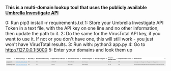 **This is a multi-domain lookup tool that uses the publicly available [Umbrella Investigate API](https://docs.umbrella.com/investigate-api/docs)**

0: Run pip3 install -r requirements.txt
1: Store your Umbrella Investigate API Token in a text file, with the API key on one line and no other information, then update the path to it.
2: Do the same for the VirusTotal API key, if you want to use it. If not or you don't have one, this will still work - you just won't have VirusTotal results.
3: Run with: python3 app.py
4: Go to http://127.0.0.1:5000
5: Enter your domains and look them up


![Example](example.png)